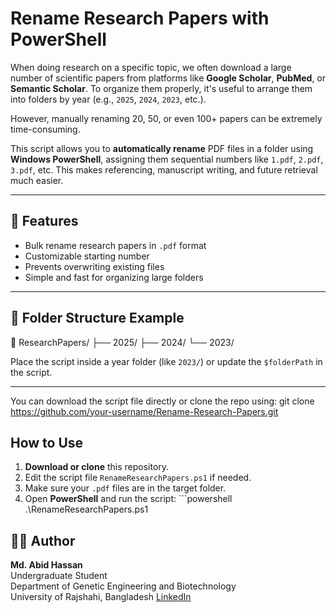 # Rename Research Papers with PowerShell

When doing research on a specific topic, we often download a large number of scientific papers from platforms like **Google Scholar**, **PubMed**, or **Semantic Scholar**. To organize them properly, it's useful to arrange them into folders by year (e.g., `2025`, `2024`, `2023`, etc.).

However, manually renaming 20, 50, or even 100+ papers can be extremely time-consuming.

This script allows you to **automatically rename** PDF files in a folder using **Windows PowerShell**, assigning them sequential numbers like `1.pdf`, `2.pdf`, `3.pdf`, etc. This makes referencing, manuscript writing, and future retrieval much easier.

---

## 🔧 Features

- Bulk rename research papers in `.pdf` format
- Customizable starting number
- Prevents overwriting existing files
- Simple and fast for organizing large folders

---

## 📂 Folder Structure Example

📁 ResearchPapers/
├── 2025/
├── 2024/
└── 2023/

Place the script inside a year folder (like `2023/`) or update the `$folderPath` in the script.

---
You can download the script file directly or clone the repo using:
git clone https://github.com/your-username/Rename-Research-Papers.git

##  How to Use

1. **Download or clone** this repository.
2. Edit the script file `RenameResearchPapers.ps1` if needed.
3. Make sure your `.pdf` files are in the target folder.
4. Open **PowerShell** and run the script: ```powershell
.\RenameResearchPapers.ps1



## 🙋‍♂️ Author

**Md. Abid Hassan**  
Undergraduate Student  
Department of Genetic Engineering and Biotechnology  
University of Rajshahi, Bangladesh
[LinkedIn](https://www.linkedin.com/in/md-abid-hassan-067783288/) 

